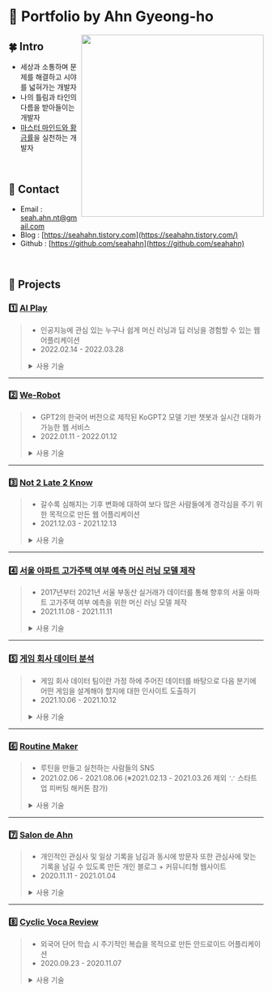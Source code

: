 # 💠 Portfolio by Ahn Gyeong-ho

<img src="https://user-images.githubusercontent.com/73585246/162635584-0f08fe79-1072-4aa5-b6f5-723f5ceb69be.jpeg" align="right" height=360/>

## 🍀 Intro

- 세상과 소통하며 문제를 해결하고 시야를 넓혀가는 개발자
- 나의 틀림과 타인의 다름을 받아들이는 개발자
- [마스터 마인드와 황금률](https://www.notion.so/8619b8ef7ac046c49f9dab98aabd221a)을 실천하는 개발자


<br/>

## 📱 Contact

- Email : seah.ahn.nt@gmail.com
- Blog : [https://seahahn.tistory.com](https://seahahn.tistory.com/)
- Github : [https://github.com/seahahn](https://github.com/seahahn)

<br/>


## 📜 Projects

### 1️⃣ [AI Play](https://github.com/AI-Play/Architecture)
<blockquote>
  
- 인공지능에 관심 있는 누구나 쉽게 머신 러닝과 딥 러닝을 경험할 수 있는 웹 어플리케이션  
- 2022.02.14 - 2022.03.28
<details>
  <summary>사용 기술</summary>
  <br/>
  
  | 분류 | 기술 목록 |
  | --- | --- |
  | Frontend | React.js, TailwindCSS |
  | Backend | FastAPI, DJango, Fastify, Python, Go |
  | Database | PostgreSQL, MongoDB |
  | DevOps | AWS (S3, Lambda), GCP (App Engine, Cloud Build), Heroku, Vercel |
  | Data Science | Pandas, Scikit-Learn, Bokeh |
  | etc. | Git · Github, JWT, Swagger |
</details>
</blockquote>

---

### 2️⃣ [We-Robot](https://github.com/seahahn/we-robot)
<blockquote>
  
- GPT2의 한국어 버전으로 제작된 KoGPT2 모델 기반 챗봇과 실시간 대화가 가능한 웹 서비스
- 2022.01.11 - 2022.01.12
<details>
  <summary>사용 기술</summary>
  <br/>
  
  | 분류 | 기술 목록 |
  | --- | --- |
  | Frontend | HTML/CSS/JS, socket.io.js |
  | Backend | Flask, Flask-SocketIO, Python |
  | Data Science | PyTorch |
</details>
</blockquote>

---

### 3️⃣ [Not 2 Late 2 Know](https://github.com/seahahn/not2late2know)
<blockquote>
  
- 갈수록 심해지는 기후 변화에 대하여 보다 많은 사람들에게 경각심을 주기 위한 목적으로 만든 웹 어플리케이션
- 2021.12.03 - 2021.12.13
<details>
  <summary>사용 기술</summary>
  <br/>
  
  | 분류 | 기술 목록 |
  | --- | --- |
  | Frontend | HTML/CSS/JS, Chart.js |
  | Backend | Flask, APScheduler, Python |
  | Database | PostgreSQL |
  | DevOps | Heroku |
  | Data Science | Pandas, Scikit-Learn |
  | etc. | Git |
</details>
</blockquote>

---

### 4️⃣ [서울 아파트 고가주택 여부 예측 머신 러닝 모델 제작](https://github.com/seahahn/ml/blob/main/seoul_apartment_price.ipynb)
<blockquote>
  
- 2017년부터 2021년 서울 부동산 실거래가 데이터를 통해 향후의 서울 아파트 고가주택 여부 예측을 위한 머신 러닝 모델 제작
- 2021.11.08 - 2021.11.11
<details>
  <summary>사용 기술</summary>
  <br/>
  
  | 분류 | 기술 목록 |
  | --- | --- |
  | Data Science | Pandas, Scikit-Learn, Seaborn |
</details>
</blockquote>

---

### 5️⃣ [게임 회사 데이터 분석](https://github.com/seahahn/data_analysis/blob/main/game_company_data.ipynb)
<blockquote>
  
- 게임 회사 데이터 팀이란 가정 하에 주어진 데이터를 바탕으로 다음 분기에 어떤 게임을 설계해야 할지에 대한 인사이트 도출하기
- 2021.10.06 - 2021.10.12
<details>
  <summary>사용 기술</summary>
  <br/>
  
  | 분류 | 기술 목록 |
  | --- | --- |
  | Data Science | Pandas, Numpy, Matplotlib |
</details>
</blockquote>

---

### 6️⃣ [Routine Maker](https://github.com/seahahn/routine_maker)
<blockquote>
  
- 루틴을 만들고 실천하는 사람들의 SNS
- 2021.02.06 - 2021.08.06 (※2021.02.13 - 2021.03.26 제외 ∵ 스타트업 피버팅 해커톤 참가)
<details>
  <summary>사용 기술</summary>
  <br/>
  
  | 분류 | 기술 목록 |
  | --- | --- |  
  | Mobile | Android - Kotlin, Gson, Glide, Retrofit, Room, FCM |
  | Backend | PHP, Apache HTTP Server |
  | Database | MariaDB |
  | DevOps | AWS (EC2, S3) |
  | etc. | Git |
</details>
</blockquote>

---

### 7️⃣ [Salon de Ahn](https://github.com/seahahn/salon_de_ahn)
<blockquote>
  
- 개인적인 관심사 및 일상 기록을 남김과 동시에 방문자 또한 관심사에 맞는 기록을 남길 수 있도록 만든 개인 블로그 + 커뮤니티형 웹사이트
- 2020.11.11 - 2021.01.04
<details>
  <summary>사용 기술</summary>
  <br/>
  
  | 분류 | 기술 목록 |
  | --- | --- |  
  | Frontend | HTML/CSS/JS, jQuery, Bootstrap |
  | Backend | PHP, Apache |
  | Database | MariaDB |
  | DevOps | AWS (EC2, S3, Route 53) |
  | etc. | Git |
</details>
</blockquote>

---

### 8️⃣ [Cyclic Voca Review](https://github.com/seahahn/cyclic_voca_review)
<blockquote>
  
- 외국어 단어 학습 시 주기적인 복습을 목적으로 만든 안드로이드 어플리케이션
- 2020.09.23 - 2020.11.07
<details>
  <summary>사용 기술</summary>
  <br/>
  
  | 분류 | 기술 목록 |
  | --- | --- |  
  | Mobile | Android - Java, Gson, Glide |
  | etc. | Git |
</details>
</blockquote>
